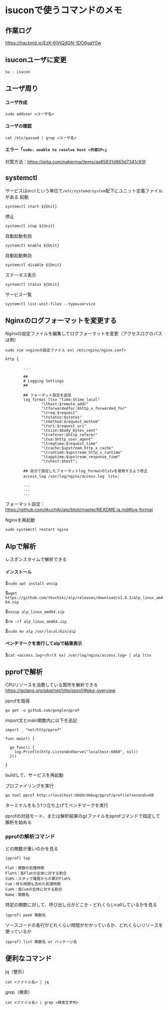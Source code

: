 # isuconで使うコマンドのメモ

## 作業ログ
https://hackmd.io/EzK-6jVtQdGN-1DO6gaY0w

## isuconユーザに変更
```
su - isucon
```

## ユーザ周り
#### ユーザ作成
```
sudo adduser <ユーザ名>
```

#### ユーザの確認
```
cat /etc/passwd | grep <ユーザ名>
```

#### エラー「`sudo: unable to resolve host <外部IP>`」

対策方法：https://qiita.com/naberina/items/aa85831d863d7341c93f


## systemctl
サービスは`Unit`という単位で`/etc/systemd/system`配下にユニット定義ファイルがある
起動
```
systemctl start ${Unit}
```

停止
```
systemctl stop ${Unit}
```

自動起動有効
```
systemctl enable ${Unit}
```

自動起動無効
```
systemctl disable ${Unit}
```

ステータス表示
```
systemctl status ${Unit}
```

サービス一覧
```
systemctl list-unit-files --type=service
```

## Nginxのログフォーマットを変更する

Nginxの設定ファイルを編集してログフォーマットを変更（アクセスログのパスは例）
```
sudo vim <nginxの設定ファイル ex) /etc/nginx/nginx.conf>
```

```
http {

        ...

        ##
        # Logging Settings
        ##
        
        ## フォーマット設定を追加
        log_format ltsv "time:$time_local"
                "\thost:$remote_addr"
                "\tforwardedfor:$http_x_forwarded_for"
                "\treq:$request"
                "\tstatus:$status"
                "\tmethod:$request_method"
                "\turi:$request_uri"
                "\tsize:$body_bytes_sent"
                "\treferer:$http_referer"
                "\tua:$http_user_agent"
                "\treqtime:$request_time"
                "\tcache:$upstream_http_x_cache"
                "\truntime:$upstream_http_x_runtime"
                "\tapptime:$upstream_response_time"
                "\tvhost:$host";
                
        ## 自分で設定したフォーマットlog_formatのlstvを使用するよう修正
        access_log /var/log/nginx/access.log　lstv;
        
        ...
        ...
        ...
```
フォーマット設定：https://github.com/tkuchiki/alp/blob/master/README.ja.md#log-format

Nginxを再起動
```
sudo systemctl restart nginx
```

## Alpで解析

レスポンスタイムで解析できる

#### インストール
$`sudo apt install unzip`

$`wget https://github.com/tkuchiki/alp/releases/download/v1.0.3/alp_linux_amd64.zip`

$`unzip alp_linux_amd64.zip`

$`rm -rf alp_linux_amd64.zip`

$`sudo mv alp /usr/local/bin/alp`

#### ベンチマークを実行してalpで結果表示
$`cat <access.logへのパス ex) /var/log/nginx/access.log> | alp ltsv`

## pprofで解析

CPUリソースを消費している箇所を解析できる
https://golang.org/pkg/net/http/pprof/#pkg-overview

pprofを取得
```
go get -u github.com/google/pprof
```

import文とmain関数内に以下を追記
```
import _ "net/http/pprof"

func main() {

  go func() {
    log.Println(http.ListenAndServe("localhost:6060", nil))
  }()
  
}
```

buildして、サービスを再起動

プロファイリングを実行
```
go tool pprof http://localhost:6060/debug/pprof/profile?seconds=60
```

ターミナルをもう1つ立ち上げてベンチマークを実行

pprofの対話モード、または解析結果のgzファイルをpprofコマンドで指定して解析を始める

### pprofの解析コマンド

どの関数が重いのかを見る

`(pprof) top`

```
Flat：関数の処理時間
Flat%：各Flatの全体に対する割合
Sum%：スタック履歴からの累計Flat%
Cum：待ち時間も含めた処理時間
Cum%：各Cumの全体に対する割合
Name：関数名
```

特定の関数に対して、呼び出し元がどこか・どれくらいcallしているかを見る

`(pprof) peek 関数名`

ソースコードの各行がどれくらい時間がかかっているか、どれくらいリソースを使っているか

`(pprof) list 関数名 or パッケージ名`

## 便利なコマンド
jq（整形）
```
cat <ファイル名> | jq
```

grep（検索）
```
cat <ファイル名> | grep <検索文字列>
```
